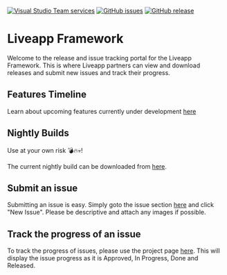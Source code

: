 [![Visual Studio Team services](https://img.shields.io/vso/build/liveappsolutions/c6ac97a3-358b-4038-b3d9-8ef5e91362a7/5.svg)](https://dev.liveapp.com.au/TestResults.html) [![GitHub issues](https://img.shields.io/github/issues/liveappsolutions/liveapp.svg)](https://github.com/LiveappSolutions/Liveapp/issues) [![GitHub release](https://img.shields.io/github/release/liveappsolutions/liveapp.svg)](https://github.com/LiveappSolutions/Liveapp/releases)
# Liveapp Framework

Welcome to the release and issue tracking portal for the Liveapp Framework. This is where Liveapp partners can view and download releases and submit new issues and track their progress.

## Features Timeline ##

Learn about upcoming features currently under development [here](FeaturesTimeline.md)

## Nightly Builds ##

Use at your own risk :bomb::fire::skull:!

The current nightly build can be downloaded from [here](https://dev.liveapp.com.au/Downloads/Nightly.zip).

## Submit an issue

Submitting an issue is easy. Simply goto the issue section [here](https://github.com/LiveappSolutions/Liveapp/issues) and click "New Issue". Please be descriptive and attach any images if possible.

## Track the progress of an issue

To track the progress of issues, please use the project page [here](https://github.com/LiveappSolutions/Liveapp/projects/1). This will display the issue progress as it is Approved, In Progress, Done and Released.
